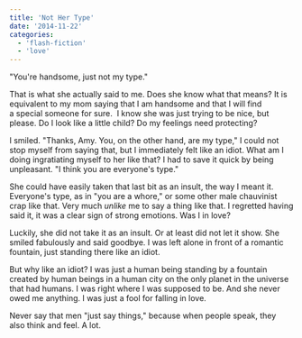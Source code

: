 ```yaml
---
title: 'Not Her Type'
date: '2014-11-22'
categories:
  - 'flash-fiction'
  - 'love'
---
```


"You're handsome, just not my type."

That is what she actually said to me. Does she know what that means? It is
equivalent to my mom saying that I am handsome and that I will find a special
someone for sure.  I know she was just trying to be nice, but please. Do I look
like a little child? Do my feelings need protecting?

<!-- truncate -->


I smiled. "Thanks, Amy. You, on the other hand, are my type," I could not stop
myself from saying that, but I immediately felt like an idiot. What am I doing
ingratiating myself to her like that? I had to save it quick by being
unpleasant. "I think you are everyone's type."

She could have easily taken that last bit as an insult, the way I meant it.
Everyone's type, as in "you are a whore," or some other male chauvinist crap
like that. Very much _unlike_ me to say a thing like that. I regretted having
said it, it was a clear sign of strong emotions. Was I in love?

Luckily, she did not take it as an insult. Or at least did not let it show. She
smiled fabulously and said goodbye. I was left alone in front of a romantic
fountain, just standing there like an idiot.

But why like an idiot? I was just a human being standing by a fountain created
by human beings in a human city on the only planet in the universe that had
humans. I was right where I was supposed to be. And she never owed me anything.
I was just a fool for falling in love.

Never say that men "just say things," because when people speak, they also think
and feel. A lot.
